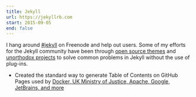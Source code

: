```yaml
---
title: Jekyll
url: https://jekyllrb.com
start: 2015-09-05
end: false
---
```


I hang around [#jekyll](irc://irc.freenode.net/jekyll) on Freenode and help out users. Some of my efforts for the Jekyll community have been through [open source themes](https://github.com/topics/jekyll-theme?q=user%3Aallejo) and [unorthodox projects](https://github.com/topics/jekyll-project?q=user%3Aallejo) to solve common problems in Jekyll without the use of plug-ins.

- Created the standard way to generate Table of Contents on GitHub Pages used by [Docker, UK Ministry of Justice, Apache, Google, JetBrains, and more](https://github.com/allejo/jekyll-toc#jekyll-pure-liquid-table-of-contents)
